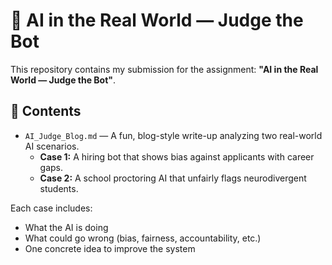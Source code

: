 
# 🧠 AI in the Real World — Judge the Bot

This repository contains my submission for the assignment: **"AI in the Real World — Judge the Bot"**.

## 📄 Contents

- `AI_Judge_Blog.md` — A fun, blog-style write-up analyzing two real-world AI scenarios.
  - **Case 1:** A hiring bot that shows bias against applicants with career gaps.
  - **Case 2:** A school proctoring AI that unfairly flags neurodivergent students.

Each case includes:
- What the AI is doing
- What could go wrong (bias, fairness, accountability, etc.)
- One concrete idea to improve the system




